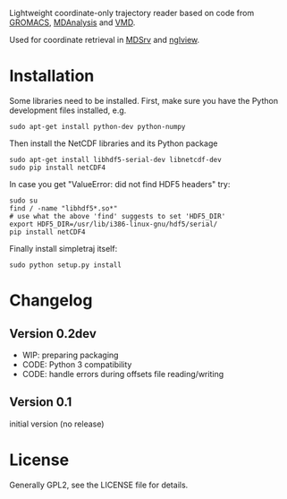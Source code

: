 

Lightweight coordinate-only trajectory reader based on code from [GROMACS](http://www.gromacs.org/), [MDAnalysis](http://www.mdanalysis.org/) and [VMD](http://www.ks.uiuc.edu/Research/vmd/).

Used for coordinate retrieval in [MDSrv](https://github.com/arose/mdsrv) and [nglview](https://github.com/arose/nglview).


Installation
============


Some libraries need to be installed. First, make sure you have the Python development files installed, e.g.

    sudo apt-get install python-dev python-numpy


Then install the NetCDF libraries and its Python package

    sudo apt-get install libhdf5-serial-dev libnetcdf-dev
    sudo pip install netCDF4


In case you get "ValueError: did not find HDF5 headers" try:

    sudo su
    find / -name "libhdf5*.so*"
    # use what the above 'find' suggests to set 'HDF5_DIR'
    export HDF5_DIR=/usr/lib/i386-linux-gnu/hdf5/serial/
    pip install netCDF4


Finally install simpletraj itself:

    sudo python setup.py install


Changelog
=========

Version 0.2dev
--------------

* WIP: preparing packaging
* CODE: Python 3 compatibility
* CODE: handle errors during offsets file reading/writing


Version 0.1
-----------

initial version (no release)


License
=======

Generally GPL2, see the LICENSE file for details.
